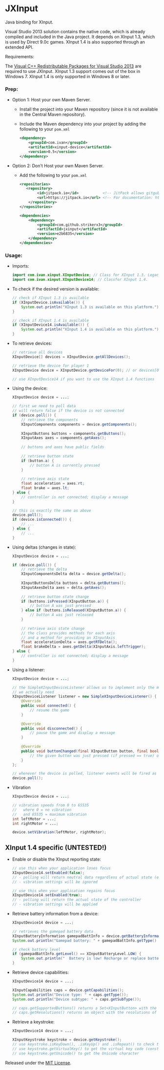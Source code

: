 JXInput
=======

Java binding for XInput.

Visual Studio 2013 solution contains the native code, which is already compiled and included in the Java project. It depends on XInput 1.3, which is used by Direct 9.0c games. XInput 1.4 is also supported through an extended API.

Requirements:

The [Visual C++ Redistributable Packages for Visual Studio 2013](https://www.microsoft.com/en-us/download/details.aspx?id=40784) are required to use JXInput. XInput 1.3 support comes out of the box in Windows 7. XInput 1.4 is only supported in Windows 8 or later.

### Prep:
* Option 1: Host your own Maven Server.
    * Install the project into your Maven repository (since it is not available in the Central Maven repository).
    * Include the Maven dependency into your project by adding the following to your `pom.xml`

        ```xml
        <dependency>
            <groupId>com.ivan</groupId>
            <artifactId>xinput-device</artifactId>
            <version>0.5</version>
        </dependency>
        ```

* Option 2: Don't Host your own Maven Server.
    * Add the following to your `pom.xml`
        ```xml
        <repositories>
           <repository>
                <id>jitpack.io</id>           <!-- JitPack allows gitgub repos to be used as maven repos -->
                <url>https://jitpack.io</url> <!-- For documentation: https://jitpack.io/ -->
            </repository>
        </repositories>
        
        <dependencies>
            <dependency>
                <groupId>com.github.strikerx3</groupId>
                <artifactId>jxinput</artifactId>
                <version>e2b6835</version>
            </dependency>
        </dependencies>
        ```
    
### Usage:
* Imports:
    ``` java
    import com.ivan.xinput.XInputDevice; // Class for XInput 1.3. Legacy for Win7.
    import com.ivan.xinput.XInputDevice14; // Classfor XInput 1.4.
    ```

* To check if the desired version is available:
    ```java
    // check if XInput 1.3 is available
    if (XInputDevice.isAvailable()) {
    	System.out.println("XInput 1.3 is available on this platform.");
    }
    
    // check if XInput 1.4 is available
    if (XInputDevice14.isAvailable()) {
    	System.out.println("XInput 1.4 is available on this platform.");
    }
    ```
    
* To retrieve devices:
    ``` java
    // retrieve all devices
    XInputDevice[] devices = XInputDevice.getAllDevices();
    
    // retrieve the device for player 1
    XInputDevice device = XInputDevice.getDeviceFor(0); // or devices[0]
    
    // use XInputDevice14 if you want to use the XInput 1.4 functions
    ```
    
* Using the device:
    ```java
    XInputDevice device = ...;
    
    // first we need to poll data
    // will return false if the device is not connected
    if (device.poll()) {
        // retrieve the components
        XInputComponents components = device.getComponents();
        
        XInputButtons buttons = components.getButtons();
        XInputAxes axes = components.getAxes();
        
        // buttons and axes have public fields
        
        // retrieve button state
        if (button.a) {
            // button A is currently pressed
        }
        
        // retrieve axis state
        float acceleration = axes.rt;
        float brake = axes.lt;
    } else {
        // controller is not connected; display a message
    }
    
    // this is exactly the same as above
    device.poll();
    if (device.isConnected()) {
        // ...
    } else {
        // ...
    }
    ```

* Using deltas (changes in state):
    ```java
    XInputDevice device = ...;
    
    if (device.poll()) {
        // retrieve the delta
        XInputComponentsDelta delta = device.getDelta();
        
        XInputButtonsDelta buttons = delta.getButtons();
        XInputAxesDelta axes = delta.getAxes();
        
        // retrieve button state change
        if (buttons.isPressed(XInputButton.a)) {
            // button A was just pressed
        } else if (buttons.isReleased(XInputButton.a)) {
            // button A was just released
        }
        
        // retrieve axis state change
        // the class provides methods for each axis
        // and a method for providing an XInputAxis
        float accelerationDelta = axes.getRTDelta();
        float brakeDelta = axes.getDelta(XInputAxis.leftTrigger);
    } else {
        // controller is not connected; display a message
    }
    ```

* Using a listener:
    ``` java
    XInputDevice device = ...;
    
    // the SimpleXInputDeviceListener allows us to implement only the methods
    // we actually need
    XInputDeviceListener listener = new SimpleXInputDeviceListener() {
        @Override
        public void connected() {
            // resume the game
        }
        
        @Override
        public void disconnected() {
            // pause the game and display a message
        }
        
        @Override
        public void buttonChanged(final XInputButton button, final boolean pressed) {
            // the given button was just pressed (if pressed == true) or released (pressed == false)
        }
    };
    
    // whenever the device is polled, listener events will be fired as long as there are changes
    device.poll();
    ```

* Vibration
    ``` java
	XInputDevice device = ...;

	// vibration speeds from 0 to 65535
	//   where 0 = no vibration
	//   and 65535 = maximum vibration
	int leftMotor = ...;
	int rightMotor = ...;
    
	device.setVibration(leftMotor, rightMotor);
    ```
    
## XInput 1.4 specific (UNTESTED!)
* Enable or disable the XInput reporting state:
    ``` java
	// use this when your application loses focus
	XInputDevice14.setEnabled(false);
	// - polling will return neutral data regardless of actual state (e.g. sticks at rest, buttons released)
	// - vibration settings will be ignored
	
	// use this when your application regains focus
	XInputDevice14.setEnabled(true);
	// - polling will return the actual state of the controller
	// - vibration settings will be applied
	```
	
* Retrieve battery information from a device:
    ``` java
	XInputDevice14 device = ...;

	// retrieves the gamepad battery data
    XInputBatteryInformation gamepadBattInfo = device.getBatteryInformation(XInputBatteryDeviceType.GAMEPAD);
    System.out.println("Gamepad battery: " + gamepadBattInfo.getType() + ", " + gamepadBattInfo.getLevel());

    // check battery level
    if (gamepadBattInfo.getLevel() == XInputBatteryLevel.LOW) {
        System.out.println("  Battery is low! Recharge or replace batteries.");
    }
    ```
    
* Retrieve device capabilities:
    ``` java
	XInputDevice14 device = ...;

    XInputCapabilities caps = device.getCapabilities();
    System.out.println("Device type: " + caps.getType());
    System.out.println("Device subtype: " + caps.getSubType());

    // caps.getSupportedButtons() returns a Set<XInputButton> with the supported buttons
    // caps.getResolutions() returns an object with the resolutions of all axes
    ```
    
* Retrieve a keystroke:
    ``` java
	XInputDevice14 device = ...;

	XInputKeystroke keystroke = device.getKeystroke();
	// use keystroke.isKeyDown(), .isKeyUp() and .isRepeat() to check the kind of keystroke
	// use keystroke.getVirtualKey() to get the virtual key code (constants available in XInputVirtualKeyCodes)
	// use keystroke.getUnicode() to get the Unicode character
    ```
Released under the [MIT License](http://opensource.org/licenses/MIT).
